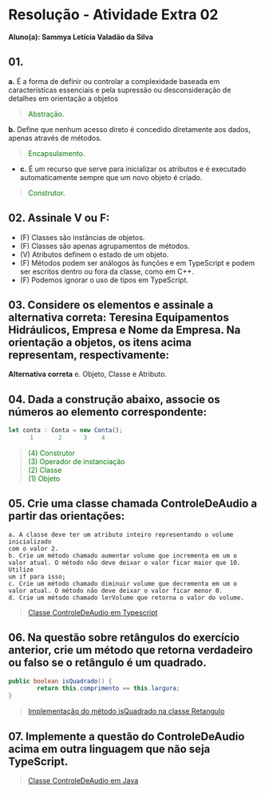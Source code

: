 # Resolução - Atividade Extra 02

**Aluno(a): Sammya Letícia Valadão da Silva**

## 01.

 **a.** É a forma de definir ou controlar a complexidade baseada em características essenciais e pela supressão ou desconsideração de detalhes em orientação a objetos  
><span style="color: green;">Abstração.</span>

 **b.** Define que nenhum acesso direto é concedido diretamente aos dados, apenas através de métodos.
><span style="color: green;">Encapsulamento.</span>
  
- **c.** É um recurso que serve para inicializar os atributos e é executado automaticamente sempre que um novo objeto é criado.
><span style="color: green;">Construtor.</span>

## 02. Assinale V ou F:

- (F) Classes são instâncias de objetos.
- (F) Classes são apenas agrupamentos de métodos.
- (V) Atributos definem o estado de um objeto.
- (F) Métodos podem ser análogos às funções e em TypeScript e podem ser escritos dentro ou fora da classe, como em C++.
- (F) Podemos ignorar o uso de tipos em TypeScript.

## 03. Considere os elementos e assinale a alternativa correta: Teresina Equipamentos Hidráulicos, Empresa e Nome da Empresa. Na orientação a objetos, os itens acima representam, respectivamente:

**Alternativa correta** e. Objeto, Classe e Atributo.

## 04. Dada a construção abaixo, associe os números ao elemento correspondente:

```TypeScript
let conta : Conta = new Conta();
      1       2      3    4
````
> <span style="color:green">(4) Construtor <br>
> (3) Operador de instanciação <br>
> (2) Classe <br>
> (1) Objeto </span>

## 05. Crie uma classe chamada ControleDeAudio a partir das orientações:
    a. A classe deve ter um atributo inteiro representando o volume inicializado
    com o valor 2.
    b. Crie um método chamado aumentar volume que incrementa em um o
    valor atual. O método não deve deixar o valor ficar maior que 10. Utilize
    um if para isso;
    c. Crie um método chamado diminuir volume que decrementa em um o
    valor atual. O método não deve deixar o valor ficar menor 0.
    d. Crie um método chamado lerVolume que retorna o valor do volume.

>[Classe ControleDeAudio em Typescript](https://github.com/samleticias/POO-ADS/blob/main/AtividadeExtra02/Classes/ControleDeAudio.ts)

## 06. Na questão sobre retângulos do exercício anterior, crie um método que retorna verdadeiro ou falso se o retângulo é um quadrado.
````Java
public boolean isQuadrado() {
        return this.comprimento == this.largura;
}
````
>[Implementação do método isQuadrado na classe Retangulo](https://github.com/samleticias/POO-ADS/blob/main/AtividadeExtra01/Classes/Retangulo/Retangulo.java)

## 07. Implemente a questão do ControleDeAudio acima em outra linguagem que não seja TypeScript.
>[Classe ControleDeAudio em Java](https://github.com/samleticias/POO-ADS/blob/main/AtividadeExtra02/Classes/ControleDeAudio.java)


